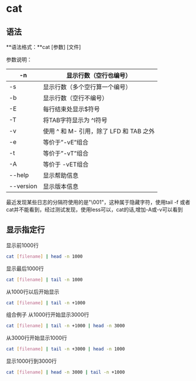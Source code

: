 # cat

## 语法

**语法格式：**cat	[参数]	[文件]

参数说明：

| -n        | 显示行数（空行也编号）                  |
| --------- | --------------------------------------- |
| -s        | 显示行数（多个空行算一个编号）          |
| -b        | 显示行数（空行不编号）                  |
| -E        | 每行结束处显示$符号                     |
| -T        | 将TAB字符显示为 ^I符号                  |
| -v        | 使用 ^ 和 M- 引用，除了 LFD 和 TAB 之外 |
| -e        | 等价于”-vE”组合                         |
| -t        | 等价于”-vT”组合                         |
| -A        | 等价于 -vET组合                         |
| --help    | 显示帮助信息                            |
| --version | 显示版本信息                            |

最近发现某些日志的分隔符使用的是"\001"，这种属于隐藏字符，使用tail -f 或者cat并不能看到，经过测试发现，使用less可以，cat的话,增加-A或-v可以看到

## 显示指定行

显示前1000行

```bash
cat [filename] | head -n 1000
```

显示最后1000行

```bash
cat [filename] | tail -n 1000
```

从1000行以后开始显示

```bash
cat [filename] | tail -n +1000
```

组合例子
从1000行开始显示3000行

```bash
cat [filename] | tail -n +1000 | head -n 3000
```

从3000行开始显示1000行

```bash
cat [filename] | tail -n +3000 | head -n 1000
```

显示1000行到3000行

```bash
cat [filename] | head -n 3000 | tail -n +1000
```



